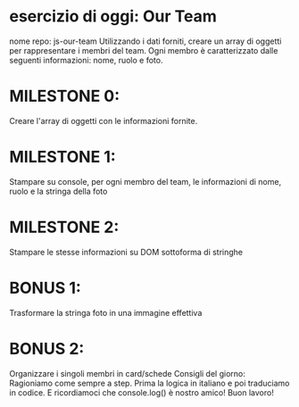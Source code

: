 # esercizio di oggi: Our Team
nome repo: js-our-team
Utilizzando i dati forniti, creare un array di oggetti per rappresentare i membri del team.
Ogni membro è caratterizzato dalle seguenti informazioni: nome, ruolo e foto.
# MILESTONE 0:
Creare l'array di oggetti con le informazioni fornite.
# MILESTONE 1:
Stampare su console, per ogni membro del team, le informazioni di nome, ruolo e la stringa della foto
# MILESTONE 2:
Stampare le stesse informazioni su DOM sottoforma di stringhe
# BONUS 1:
Trasformare la stringa foto in una immagine effettiva
# BONUS 2:
Organizzare i singoli membri in card/schede
Consigli del giorno:
Ragioniamo come sempre a step.
Prima la logica in italiano e poi traduciamo in codice.
E ricordiamoci che console.log() è nostro amico!
Buon lavoro!